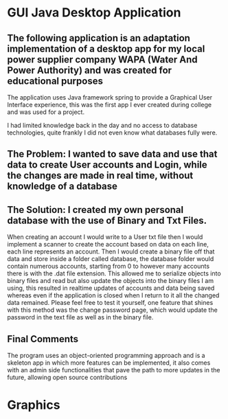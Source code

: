 # GUI Java Desktop Application

## The following application is an adaptation implementation of a desktop app for my local power supplier company WAPA (Water And Power Authority) and was created for educational purposes 

The application uses Java framework spring to provide a Graphical User Interface experience, this was the first app I ever created during college and was used for a project.

I had limited knowledge back in the day and no access to database technologies, quite frankly I did not even know what databases fully were.

## The Problem: I wanted to save data and use that data to create User accounts and Login, while the changes are made in real time, without knowledge of a database

## The Solution: I created my own personal database with the use of Binary and Txt Files.
When creating an account I would write to a User txt file then I would implement a scanner to create the account based on data on each line, each line represents an account.
Then I would create a binary file off that data and store inside a folder called database, the database folder would contain numerous accounts, starting from 0 to however many accounts there is with the .dat file extension.
This allowed me to serialize objects into binary files and read but also update the objects into the binary files I am using, this resulted in realtime updates of accounts and data being saved whereas even if the application is closed when I return to it all the changed data remained.
Please feel free to test it yourself, one feature that shines with this method was the change password page, which would update the password in the text file as well as in the binary file. 

## Final Comments
The program uses an object-oriented programming approach and is a skeleton app in which more features can be implemented, it also comes with an admin side functionalities that pave the path to more updates in the future, allowing open source contributions 

# Graphics

